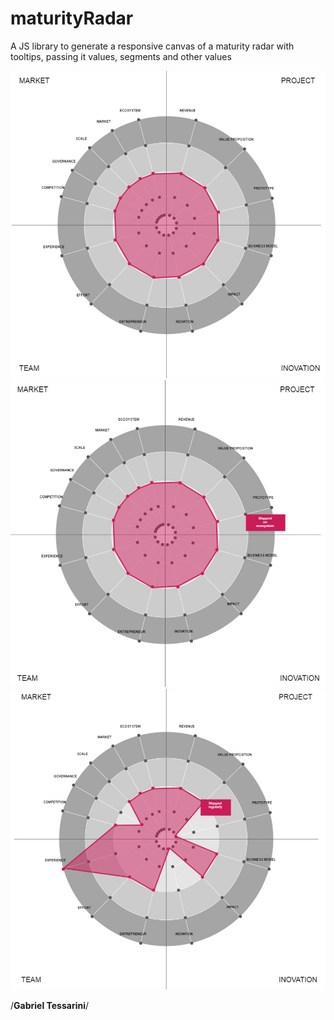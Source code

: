 # maturityRadar
A JS library to generate a responsive canvas of a maturity radar with tooltips, passing it values, segments and other values

![alt tag](https://github.com/GTessarini/maturityRadar/blob/master/docs/radar.jpg "Radar")
<br />
![alt tag](https://github.com/GTessarini/maturityRadar/blob/master/docs/radar-with-tooltip.jpg "Radar wth tooltip")
<br />
![alt tag](https://github.com/GTessarini/maturityRadar/blob/master/docs/radar-with-tooltip-dispersion.jpg "Radar with tooltip and other dispersion")

/**Gabriel Tessarini**/
